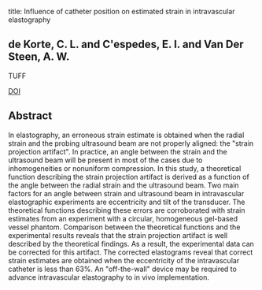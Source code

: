 title: Influence of catheter position on estimated strain in intravascular elastography

## de Korte, C. L. and C'espedes, E. I. and Van Der Steen, A. W.
TUFF

<a href="https://doi.org/10.1109/58.764848">DOI</a>

## Abstract
In elastography, an erroneous strain estimate is obtained when the radial strain and the probing ultrasound beam are not properly aligned: the "strain projection artifact". In practice, an angle between the strain and the ultrasound beam will be present in most of the cases due to inhomogeneities or nonuniform compression. In this study, a theoretical function describing the strain projection artifact is derived as a function of the angle between the radial strain and the ultrasound beam. Two main factors for an angle between strain and ultrasound beam in intravascular elastographic experiments are eccentricity and tilt of the transducer. The theoretical functions describing these errors are corroborated with strain estimates from an experiment with a circular, homogeneous gel-based vessel phantom. Comparison between the theoretical functions and the experimental results reveals that the strain projection artifact is well described by the theoretical findings. As a result, the experimental data can be corrected for this artifact. The corrected elastograms reveal that correct strain estimates are obtained when the eccentricity of the intravascular catheter is less than 63%. An "off-the-wall" device may be required to advance intravascular elastography to in vivo implementation.

